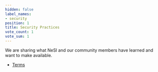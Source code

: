 ```yaml
---
hidden: false
label_names:
- security
position: 1
title: Security Practices
vote_count: 1
vote_sum: 1
---
```


We are sharing what NeSI and our community members have learned and want to make available.

- [Terms](terms.md)

